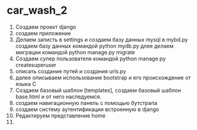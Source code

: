 # car_wash_2
1. Создаем проект django 
2. создаем приложение 
3. Делаем записть в settings и создаем базу данных mysql в mybd.py создаем базу данных командой python mydb.py длее делаем миграции командой  python manage.py migrate
4. Создаем супер пользователя командой python manage.py createsuperuser
5. описать создание путей и создания urls.py 
6. далее описываем использование bootstrap и его происхождение от языка С 
7. Создаем базовый шаблон [templates], создаем базовый шаблон base.html и от него наследуемся. 
8. создаем навигационную панель с помощью бутстрапа 
9. создаем систему аутентификации встроенную в django 
10. Редактируем представление home
11. 
